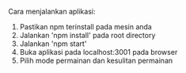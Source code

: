 Cara menjalankan aplikasi:


1. Pastikan npm terinstall pada mesin anda
2. Jalankan 'npm install' pada root directory
3. Jalankan 'npm start'
4. Buka aplikasi pada localhost:3001 pada browser
5. Pilih mode permainan dan kesulitan permainan
